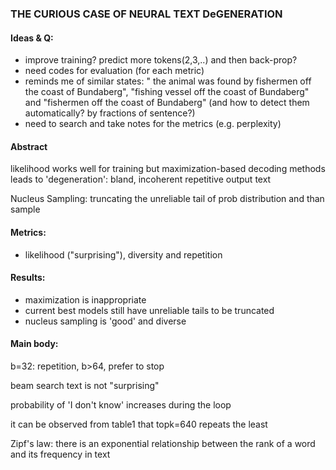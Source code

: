 ### THE CURIOUS CASE OF NEURAL TEXT DeGENERATION

#### Ideas & Q:


- improve training? predict more tokens(2,3,..) and then back-prop?
- need codes for evaluation (for each metric)
- reminds me of similar states: " the animal was found by fishermen off the coast of Bundaberg", "fishing vessel off
the coast of Bundaberg" and "fishermen off the coast of
Bundaberg" (and how to detect them automatically? by fractions of sentence?)
- need to search and take notes for the metrics (e.g. perplexity)

#### Abstract


likelihood works well for training but maximization-based decoding methods leads to 'degeneration': bland, incoherent repetitive output text


Nucleus Sampling: truncating the unreliable tail of prob distribution and than sample

#### Metrics:

- likelihood ("surprising"), diversity and repetition

#### Results:


- maximization is inappropriate
- current best models still have unreliable tails to be truncated
- nucleus sampling is 'good' and diverse

#### Main body: 

b=32: repetition, b>64, prefer to stop

beam search text is not "surprising"


probability of 'I don't know' increases during the loop


it can be observed from table1 that topk=640 repeats the least


Zipf's law: there is an exponential relationship between the rank of a word and its frequency in text
